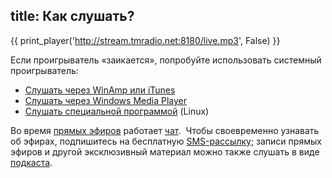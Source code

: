 title: Как слушать?
---

{{ print_player('http://stream.tmradio.net:8180/live.mp3', False) }}

Если проигрыватель «заикается», попробуйте использовать системный проигрыватель:

- [Слушать через WinAmp или iTunes](/playlist.pls)
- [Слушать через Windows Media Player](/playlist.m3u)
- [Слушать специальной программой][cl] (Linux)

Во время [прямых эфиров][li] работает [чат][ch].  Чтобы своевременно узнавать об
эфирах, подпишитесь на бесплатную [SMS-рассылку][sm]; записи прямых эфиров и
другой эксклюзивный материал можно также слушать в виде [подкаста][pc].

[cl]: http://app.tmradio.net/
[li]: /live.html
[ch]: /chat.html
[sm]: /sms.html
[pc]: /podcast.html
